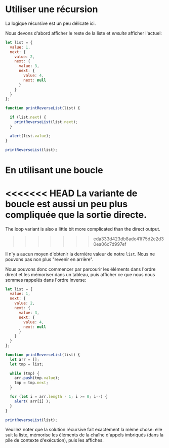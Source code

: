# Utiliser une récursion

La logique récursive est un peu délicate ici.

Nous devons d'abord afficher le reste de la liste et *ensuite* afficher l'actuel:

```js run
let list = {
  value: 1,
  next: {
    value: 2,
    next: {
      value: 3,
      next: {
        value: 4,
        next: null
      }
    }
  }
};

function printReverseList(list) {

  if (list.next) {
    printReverseList(list.next);
  }

  alert(list.value);
}

printReverseList(list);
```

# En utilisant une boucle

<<<<<<< HEAD
La variante de boucle est aussi un peu plus compliquée que la sortie directe.
=======
The loop variant is also a little bit more complicated than the direct output.
>>>>>>> eda333d423db8ade41f75d2e2d30ea06c7d997ef

Il n'y a aucun moyen d'obtenir la dernière valeur de notre `list`. Nous ne pouvons pas non plus "revenir en arrière".

Nous pouvons donc commencer par parcourir les éléments dans l'ordre direct et les mémoriser dans un tableau, puis afficher ce que nous nous sommes rappelés dans l'ordre inverse:

```js run
let list = {
  value: 1,
  next: {
    value: 2,
    next: {
      value: 3,
      next: {
        value: 4,
        next: null
      }
    }
  }
};

function printReverseList(list) {
  let arr = [];
  let tmp = list;

  while (tmp) {
    arr.push(tmp.value);
    tmp = tmp.next;
  }

  for (let i = arr.length - 1; i >= 0; i--) {
    alert( arr[i] );
  }
}

printReverseList(list);
```

Veuillez noter que la solution récursive fait exactement la même chose: elle suit la liste, mémorise les éléments de la chaîne d'appels imbriqués (dans la pile de contexte d'exécution), puis les affiches.
